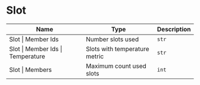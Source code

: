 # Slot

| Name | Type | Description |
| --- | --- | --- |
| <a id="slot-member-ids"></a>Slot \| Member Ids | Number slots used | `str` |
| <a id="slot-member-ids-temperature"></a>Slot \| Member Ids \| Temperature | Slots with temperature metric | `str` |
| <a id="slot-members"></a>Slot \| Members | Maximum count used slots | `int` |
